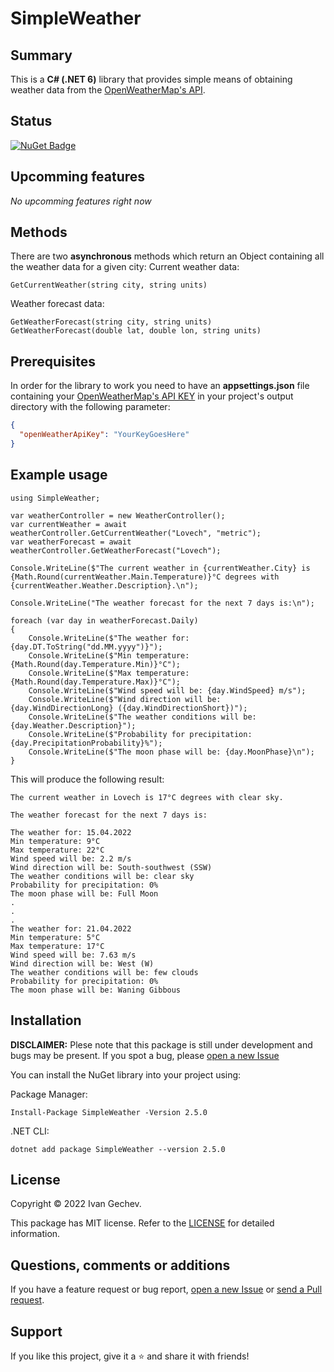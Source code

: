 # SimpleWeather

## Summary
This is a <strong>C# (.NET 6)</strong> library that provides simple means of obtaining weather data from the [OpenWeatherMap's API](https://openweathermap.org/api).

## Status
[![NuGet Badge](https://buildstats.info/nuget/SimpleWeather)](https://www.nuget.org/packages/SimpleWeather)

## Upcomming features
*No upcomming features right now*

## Methods
There are two <strong>asynchronous</strong> methods which return an Object containing all the weather data for a given city:
Current weather data:
```Csharp
GetCurrentWeather(string city, string units)
```
Weather forecast data:
```Csharp
GetWeatherForecast(string city, string units)
GetWeatherForecast(double lat, double lon, string units)
```
## Prerequisites
In order for the library to work you need to have an <strong>appsettings.json</strong> file containing your [OpenWeatherMap's API KEY](https://openweathermap.org/api) in your project's output directory with the following parameter:
```Json
{
  "openWeatherApiKey": "YourKeyGoesHere"
}
```

## Example usage
```Csharp
using SimpleWeather;

var weatherController = new WeatherController();
var currentWeather = await weatherController.GetCurrentWeather("Lovech", "metric");
var weatherForecast = await weatherController.GetWeatherForecast("Lovech");

Console.WriteLine($"The current weather in {currentWeather.City} is {Math.Round(currentWeather.Main.Temperature)}°C degrees with {currentWeather.Weather.Description}.\n");

Console.WriteLine("The weather forecast for the next 7 days is:\n");

foreach (var day in weatherForecast.Daily)
{
    Console.WriteLine($"The weather for: {day.DT.ToString("dd.MM.yyyy")}");
    Console.WriteLine($"Min temperature: {Math.Round(day.Temperature.Min)}°C");
    Console.WriteLine($"Max temperature: {Math.Round(day.Temperature.Max)}°C");
    Console.WriteLine($"Wind speed will be: {day.WindSpeed} m/s");
    Console.WriteLine($"Wind direction will be: {day.WindDirectionLong} ({day.WindDirectionShort})");
    Console.WriteLine($"The weather conditions will be: {day.Weather.Description}");
    Console.WriteLine($"Probability for precipitation: {day.PrecipitationProbability}%");
    Console.WriteLine($"The moon phase will be: {day.MoonPhase}\n");
}
```
This will produce the following result:
```
The current weather in Lovech is 17°C degrees with clear sky.

The weather forecast for the next 7 days is:

The weather for: 15.04.2022
Min temperature: 9°C
Max temperature: 22°C
Wind speed will be: 2.2 m/s
Wind direction will be: South-southwest (SSW)
The weather conditions will be: clear sky
Probability for precipitation: 0%
The moon phase will be: Full Moon
.
.
.
The weather for: 21.04.2022
Min temperature: 5°C
Max temperature: 17°C
Wind speed will be: 7.63 m/s
Wind direction will be: West (W)
The weather conditions will be: few clouds
Probability for precipitation: 0%
The moon phase will be: Waning Gibbous
```

## Installation
**DISCLAIMER:** Plese note that this package is still under development and bugs may be present. If you spot a bug, please [open a new Issue](https://github.com/Banovvv/SimpleWeather/issues/new)

You can install the NuGet library into your project using:

Package Manager:
```
Install-Package SimpleWeather -Version 2.5.0
```

.NET CLI:
```
dotnet add package SimpleWeather --version 2.5.0
```

## License
Copyright © 2022 Ivan Gechev.

This package has MIT license. Refer to the [LICENSE](https://github.com/Banovvv/SimpleWeather/blob/a7b24c51d62e71722899b42aded8e48fb6c8fe7e/LICENSE) for detailed information.

## Questions, comments or additions
If you have a feature request or bug report, [open a new Issue](https://github.com/Banovvv/SimpleWeather/issues/new) or [send a Pull request](https://github.com/Banovvv/SimpleWeather/pulls).

## Support
If you like this project, give it a ⭐ and share it with friends!
